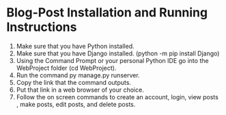 # Blog-Post Installation and Running Instructions

1. Make sure that you have Python installed.
2. Make sure that you have Django installed.  (python -m pip install Django)
3. Using the Command Prompt or your personal Python IDE go into the WebProject folder (cd WebProject).
4. Run the command py manage.py runserver.
5. Copy the link that the command outputs.
6. Put that link in a web browser of your choice. 
7. Follow the on screen commands to create an account, login, view posts , make posts, edit posts, and delete posts. 
